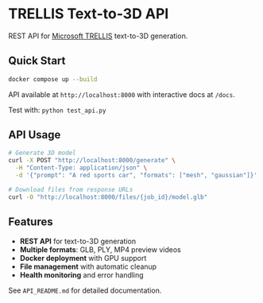 # TRELLIS Text-to-3D API

REST API for [Microsoft TRELLIS](https://github.com/microsoft/TRELLIS) text-to-3D generation.

## Quick Start

```bash
docker compose up --build
```

API available at `http://localhost:8000` with interactive docs at `/docs`.

Test with: `python test_api.py`

## API Usage

```bash
# Generate 3D model
curl -X POST "http://localhost:8000/generate" \
  -H "Content-Type: application/json" \
  -d '{"prompt": "A red sports car", "formats": ["mesh", "gaussian"]}'

# Download files from response URLs
curl -O "http://localhost:8000/files/{job_id}/model.glb"
```

## Features

- **REST API** for text-to-3D generation
- **Multiple formats**: GLB, PLY, MP4 preview videos
- **Docker deployment** with GPU support
- **File management** with automatic cleanup
- **Health monitoring** and error handling

See `API_README.md` for detailed documentation.
